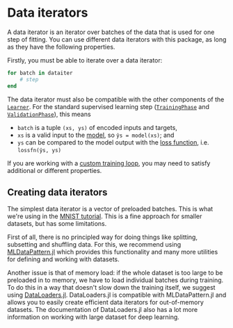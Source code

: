 # Data iterators

A data iterator is an iterator over batches of the data that is used for one step of fitting. 
You can use different data iterators with this package, as long as they have the following properties.

Firstly, you must be able to iterate over a data iterator:

```julia
for batch in dataiter
    # step
end
```

The data iterator must also be compatible with the other components of the [`Learner`](#). For the standard supervised learning step ([`TrainingPhase`](#) and [`ValidationPhase`](#)), this means

- `batch` is a tuple `(xs, ys)` of encoded inputs and targets,
- `xs` is a valid input to the [model](/doc/docs/background/model.md), so `ŷs = model(xs)`; and
- `ys` can be compared to the model output with the [loss function](/doc/docs/background/lossfunction.md), i.e. `lossfn(ŷs, ys)`

If you are working with a [custom training loop](/doc/docs/tutorials/training.md), you may need to satisfy additional or different properties.

## Creating data iterators

The simplest data iterator is a vector of preloaded batches. This is what we're using in the [MNIST tutorial](/doc/docs/tutorials/mnist.ipynb). This is a fine approach for smaller datasets, but has some limitations.

First of all, there is no principled way for doing things like splitting, subsetting and shuffling data. For this, we recommend using [MLDataPattern.jl](https://github.com/JuliaML/MLDataPattern.jl) which provides this functionality and many more utilities for defining and working with datasets.

Another issue is that of memory load: if the whole dataset is too large to be preloaded in to memory, we have to load individual batches during training. To do this in a way that doesn't slow down the training itself, we suggest using [DataLoaders.jl](https://github.com/lorenzoh/DataLoaders.jl). DataLoaders.jl is compatible with MLDataPattern.jl and allows you to easily create efficient data iterators for out-of-memory datasets. The documentation of DataLoaders.jl also has a lot more information on working with large dataset for deep learning.


